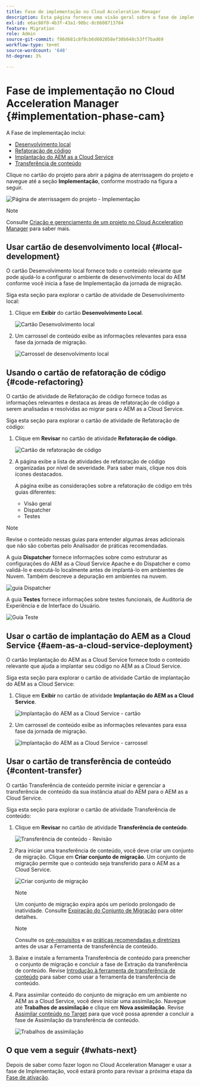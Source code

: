 ```yaml
---
title: Fase de implementação no Cloud Acceleration Manager
description: Esta página fornece uma visão geral sobre a fase de implementação no Cloud Acceleration Manager.
exl-id: e6ac88f0-4b3f-43a1-98bc-8c6608713784
feature: Migration
role: Admin
source-git-commit: f86d681c8f8cb6d602058ef30b648c53ff7bad69
workflow-type: tm+mt
source-wordcount: '648'
ht-degree: 3%

---
```


# Fase de implementação no Cloud Acceleration Manager {#implementation-phase-cam}

A Fase de implementação inclui:

* [Desenvolvimento local](#local-development)
* [Refatoração de código](#code-refactoring)
* [Implantação do AEM as a Cloud Service](#aem-as-a-cloud-service-deployment)
* [Transferência de conteúdo](#content-transfer)


Clique no cartão do projeto para abrir a página de aterrissagem do projeto e navegue até a seção **Implementação**, conforme mostrado na figura a seguir.

![Página de aterrissagem do projeto - Implementação](/help/journey-migration/cloud-acceleration-manager/assets/implementation-1.png)

>[!NOTE]
>Consulte [Criação e gerenciamento de um projeto no Cloud Acceleration Manager](getting-started-cam.md#create-project) para saber mais.


## Usar cartão de desenvolvimento local {#local-development}

O cartão Desenvolvimento local fornece todo o conteúdo relevante que pode ajudá-lo a configurar o ambiente de desenvolvimento local do AEM conforme você inicia a fase de Implementação da jornada de migração.

Siga esta seção para explorar o cartão de atividade de Desenvolvimento local:

1. Clique em **Exibir** do cartão **Desenvolvimento Local**.

   ![Cartão Desenvolvimento local](/help/journey-migration/cloud-acceleration-manager/assets/implementation-2.png)

1. Um carrossel de conteúdo exibe as informações relevantes para essa fase da jornada de migração.

   ![Carrossel de desenvolvimento local](/help/journey-migration/cloud-acceleration-manager/assets/implementation-3.png)


## Usando o cartão de refatoração de código {#code-refactoring}

O cartão de atividade de Refatoração de código fornece todas as informações relevantes e destaca as áreas de refatoração de código a serem analisadas e resolvidas ao migrar para o AEM as a Cloud Service.

Siga esta seção para explorar o cartão de atividade de Refatoração de código:

1. Clique em **Revisar** no cartão de atividade **Refatoração de código**.

   ![Cartão de refatoração de código](/help/journey-migration/cloud-acceleration-manager/assets/implementation-4.png)

1. A página exibe a lista de atividades de refatoração de código organizadas por nível de severidade. Para saber mais, clique nos dois ícones destacados.

   A página exibe as considerações sobre a refatoração de código em três guias diferentes:

   * Visão geral
   * Dispatcher
   * Testes

>[!NOTE]
>Revise o conteúdo nessas guias para entender algumas áreas adicionais que não são cobertas pelo Analisador de práticas recomendadas.

A guia **Dispatcher** fornece informações sobre como estruturar as configurações do AEM as a Cloud Service Apache e do Dispatcher e como validá-lo e executá-lo localmente antes de implantá-lo em ambientes de Nuvem. Também descreve a depuração em ambientes na nuvem.

![guia Dispatcher](/help/journey-migration/cloud-acceleration-manager/assets/coderefactoring-2.png)

A guia **Testes** fornece informações sobre testes funcionais, de Auditoria de Experiência e de Interface do Usuário.

![Guia Teste](/help/journey-migration/cloud-acceleration-manager/assets/coderefactoring-3.png)


## Usar o cartão de implantação do AEM as a Cloud Service {#aem-as-a-cloud-service-deployment}

O cartão Implantação do AEM as a Cloud Service fornece todo o conteúdo relevante que ajuda a implantar seu código no AEM as a Cloud Service.

Siga esta seção para explorar o cartão de atividade Cartão de implantação do AEM as a Cloud Service:

1. Clique em **Exibir** no cartão de atividade **Implantação do AEM as a Cloud Service**.

   ![Implantação do AEM as a Cloud Service - cartão](/help/journey-migration/cloud-acceleration-manager/assets/implementation-6.png)

1. Um carrossel de conteúdo exibe as informações relevantes para essa fase da jornada de migração.

   ![Implantação do AEM as a Cloud Service - carrossel](/help/journey-migration/cloud-acceleration-manager/assets/aem-deployment-card.png)


## Usar o cartão de transferência de conteúdo {#content-transfer}

O cartão Transferência de conteúdo permite iniciar e gerenciar a transferência de conteúdo da sua instância atual do AEM para o AEM as a Cloud Service.

Siga esta seção para explorar o cartão de atividade Transferência de conteúdo:

1. Clique em **Revisar** no cartão de atividade **Transferência de conteúdo**.

   ![Transferência de conteúdo - Revisão](/help/journey-migration/cloud-acceleration-manager/assets/contenttransfer-1.png)

1. Para iniciar uma transferência de conteúdo, você deve criar um conjunto de migração. Clique em **Criar conjunto de migração**. Um conjunto de migração permite que o conteúdo seja transferido para o AEM as a Cloud Service.

   ![Criar conjunto de migração](/help/journey-migration/cloud-acceleration-manager/assets/contenttransfer-2.png)

   >[!NOTE]
   >Um conjunto de migração expira após um período prolongado de inatividade. Consulte [Expiração do Conjunto de Migração](/help/journey-migration/content-transfer-tool/using-content-transfer-tool/overview-content-transfer-tool.md#migration-set-expiry) para obter detalhes.

   >[!NOTE]
   >Consulte os [pré-requisitos](https://experienceleague.adobe.com/docs/experience-manager-cloud-service/content/migration-journey/cloud-migration/content-transfer-tool/prerequisites-content-transfer-tool.html?lang=pt-BR) e as [práticas recomendadas e diretrizes](https://experienceleague.adobe.com/docs/experience-manager-cloud-service/content/migration-journey/cloud-migration/content-transfer-tool/overview-content-transfer-tool.html?lang=pt-BR) antes de usar a Ferramenta de transferência de conteúdo.

1. Baixe e instale a ferramenta Transferência de conteúdo para preencher o conjunto de migração e concluir a fase de Extração da transferência de conteúdo. Revise [Introdução à ferramenta de transferência de conteúdo](https://experienceleague.adobe.com/docs/experience-manager-cloud-service/content/migration-journey/cloud-migration/content-transfer-tool/getting-started-content-transfer-tool.html?lang=pt-BR) para saber como usar a ferramenta de transferência de conteúdo.

1. Para assimilar conteúdo do conjunto de migração em um ambiente no AEM as a Cloud Service, você deve iniciar uma assimilação. Navegue até **Trabalhos de assimilação** e clique em **Nova assimilação**. Revise [Assimilar conteúdo no Target](/help/journey-migration/content-transfer-tool/using-content-transfer-tool/ingesting-content.md) para que você possa aprender a concluir a fase de Assimilação da transferência de conteúdo.

   ![Trabalhos de assimilação](/help/journey-migration/cloud-acceleration-manager/assets/contenttransfer-3.png)

<!--### Estimating Content Transfer Time {#calculating}

A Content Transfer Tool calculator has been provided to estimate how long it could take to complete the content transfer activity. You can use the content repository size slider to select the size that applies to your project. The transfer times vary for the extraction and ingestion phases. 

   ![Content Transfer Tool calculator](/help/journey-migration/cloud-acceleration-manager/assets/contenttransfer-4.png)

   >[!NOTE]
   >These times are estimates only. Factor such as network speeds and time to scale up instances have not been accounted for in these estimates.

To estimate the size of the AEM Repository, you can run the Disk Usage report under `http://HOST:PORT/etc/reports/diskusage.html`. 

You can also estimate the size of specific repository paths by using the `path` parameter, for example, `http://HOST:PORT/etc/reports/diskusage.html?path=/content/dam`. -->

## O que vem a seguir {#whats-next}

Depois de saber como fazer logon no Cloud Acceleration Manager e usar a fase de Implementação, você estará pronto para revisar a próxima etapa da [Fase de ativação](https://experienceleague.adobe.com/docs/experience-manager-cloud-service/content/migration-journey/cloud-acceleration-manager/using-cam/cam-golive-phase.html?lang=pt-BR).
